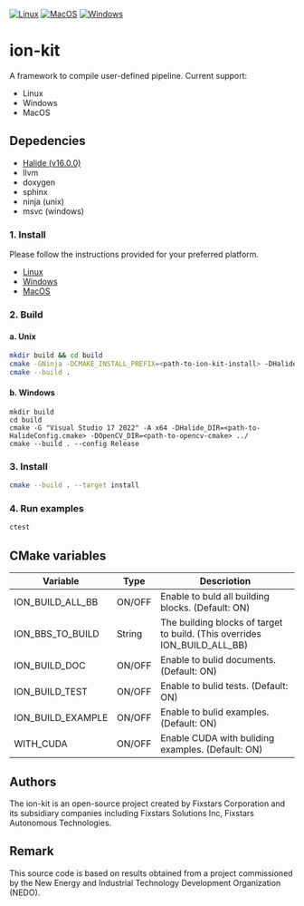 [![Linux](https://github.com/fixstars/ion-kit/workflows/Linux/badge.svg)](https://github.com/fixstars/ion-kit/actions?query=workflow%3ALinux)
[![MacOS](https://github.com/fixstars/ion-kit/workflows/MacOS/badge.svg)](https://github.com/fixstars/ion-kit/actions?query=workflow%3AMacOS)
[![Windows](https://github.com/fixstars/ion-kit/workflows/Windows/badge.svg)](https://github.com/fixstars/ion-kit/actions?query=workflow%3AWindows)

# ion-kit
A framework to compile user-defined pipeline. Current support:
  * Linux
  * Windows
  * MacOS

## Depedencies
* [Halide (v16.0.0)](https://github.com/halide/Halide/releases/tag/v16.0.0)
* llvm
* doxygen
* sphinx
* ninja (unix)
* msvc (windows)

### 1. Install
Please follow the instructions provided for your preferred platform.
* [Linux](INSTALL-LINUX.md)
* [Windows](INSTALL-WINDOWS.md)
* [MacOS](INSTALL-MACOS.md)

### 2. Build
#### a. Unix
```sh
mkdir build && cd build
cmake -GNinja -DCMAKE_INSTALL_PREFIX=<path-to-ion-kit-install> -DHalide_DIR=<path-to-HalideConfig.cmake> -DONNXRUNTIME_ROOT=<path-to-onnxruntime-root> -DOPENCV_DIR=<path-to-opencv-cmake> ../
cmake --build .
```
#### b. Windows
```
mkdir build
cd build
cmake -G "Visual Studio 17 2022" -A x64 -DHalide_DIR=<path-to-HalideConfig.cmake> -DOpenCV_DIR=<path-to-opencv-cmake> ../
cmake --build . --config Release
```

### 3. Install
```sh
cmake --build . --target install
```

### 4. Run examples
```sh
ctest
```

## CMake variables
| Variable          | Type   | Descriotion                                                               |
| ----------------- | ------ | ------------------------------------------------------------------------- |
| ION_BUILD_ALL_BB  | ON/OFF | Enable to buld all building blocks. (Default: ON)                         |
| ION_BBS_TO_BUILD  | String | The building blocks of target to build. (This overrides ION_BUILD_ALL_BB) |
| ION_BUILD_DOC     | ON/OFF | Enable to bulid documents. (Default: ON)                                  |
| ION_BUILD_TEST    | ON/OFF | Enable to bulid tests. (Default: ON)                                      |
| ION_BUILD_EXAMPLE | ON/OFF | Enable to bulid examples. (Default: ON)                                   |
| WITH_CUDA         | ON/OFF | Enable CUDA with buliding examples. (Default: ON)                         |

## Authors
The ion-kit is an open-source project created by Fixstars Corporation and its subsidiary companies including Fixstars Solutions Inc, Fixstars Autonomous Technologies.

## Remark
This source code is based on results obtained from a project commissioned by the New Energy and Industrial Technology Development Organization (NEDO).
